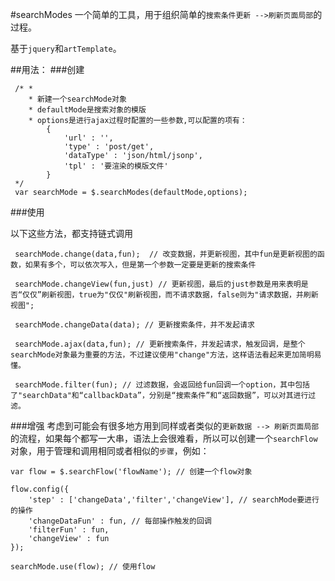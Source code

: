 #searchModes
一个简单的工具，用于组织简单的``搜索条件更新 -->刷新页面局部``的过程。

基于``jquery``和``artTemplate``。

##用法：
###创建
	
	 /* *
	 	* 新建一个searchMode对象
	 	* defaultMode是搜索对象的模版
	  	* options是进行ajax过程时配置的一些参数,可以配置的项有：
	  		{
	  			'url' : '',
	  			'type' : 'post/get',
	  			'dataType' : 'json/html/jsonp',
	  			'tpl' : '要渲染的模版文件'
	  		}
	 */
	 var searchMode = $.searchModes(defaultMode,options);
	 
	 
###使用

以下这些方法，都支持链式调用
	 
	 searchMode.change(data,fun);  // 改变数据，并更新视图，其中fun是更新视图的函数，如果有多个，可以依次写入，但是第一个参数一定要是更新的搜索条件
	 
	 searchMode.changeView(fun,just) // 更新视图，最后的just参数是用来表明是否“仅仅”刷新视图，true为"仅仅"刷新视图，而不请求数据，false则为"请求数据，并刷新视图";
	 
	 searchMode.changeData(data); // 更新搜索条件，并不发起请求
	 
	 searchMode.ajax(data,fun); // 更新搜索条件，并发起请求，触发回调，是整个searchMode对象最为重要的方法，不过建议使用"change"方法，这样语法看起来更加简明易懂。
	 
	 searchMode.filter(fun); // 过滤数据，会返回给fun回调一个option，其中包括了"searchData"和“callbackData”，分别是“搜索条件”和“返回数据”，可以对其进行过滤。
	
	 

###增强
考虑到可能会有很多地方用到同样或者类似的``更新数据 --> 刷新页面局部``的流程，如果每个都写一大串，语法上会很难看，所以可以创建一个``searchFlow``对象，用于管理和调用相同或者相似的``步骤``，例如：

	var flow = $.searchFlow('flowName'); // 创建一个flow对象
	
	flow.config({
		'step' : ['changeData','filter','changeView'], // searchMode要进行的操作
		'changeDataFun' : fun, // 每部操作触发的回调
		'filterFun' : fun,
		'changeView' : fun
	});
	
	searchMode.use(flow); // 使用flow
	
	
	 	 